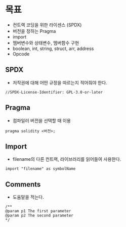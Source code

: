 # 목표
* 컨트랙 코딩을 위한 라이센스 (SPDX)
* 버전을 정하는 Pragma
* import
* 멤버변수와 상태변수, 멤버함수 구현
* boolean, int, string, struct, arr, address
* Opcode

## SPDX
* 저작권에 대해 어떤 규정을 따르는지 적어줘야 한다.
```
//SPDX-License-Identifier: GPL-3.0-or-later
```

## Pragma
* 컴파일러 버전을 선택할 때 이용
```
pragma solidity <버전>;
```

## Import
* filename의 다른 컨트랙, 라이브러리를 읽어들여 사용한다.
```
import "filename" as symbolName
```

## Comments
* 도움말을 적는다.
```
/**
@param p1 The first parameter
@param p2 The second parameter
*/

